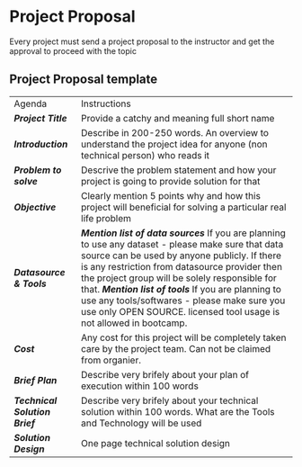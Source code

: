 # Project Proposal
Every project must send a project proposal to the instructor and get the approval to proceed with the topic

## Project Proposal template


|    |    |
|----|----|
| Agenda  |  Instructions  |
| ***Project Title*** | Provide a catchy and meaning full short name |
| ***Introduction***   | Describe in 200-250 words. An overview to understand the project idea for anyone (non technical person) who reads it   |
| ***Problem to solve***  | Descrive the problem statement and how your project is going to provide solution for that   |
| ***Objective*** | Clearly mention 5 points why and how this project will beneficial for solving a particular real life problem  |
| ***Datasource & Tools***  |  ***Mention list of data sources*** If you are planning to use any dataset - please make sure that data source can be used by anyone publicly. If there is any restriction from datasource provider then the project group will be solely responsible for that. ***Mention list of tools*** If you are planning to use any tools/softwares - please make sure you use only OPEN SOURCE. licensed tool usage is not allowed in bootcamp.   |
| ***Cost***   | Any cost for this project will be completely taken care by the project team. Can not be claimed from organier.    |
| ***Brief Plan***   | Describe very brifely about your plan of execution within 100 words   |
| ***Technical Solution Brief***   |  Describe very brifely about your technical solution within 100 words. What are the Tools and Technology will be used   |
| ***Solution Design***  |  One page technical solution design  |
